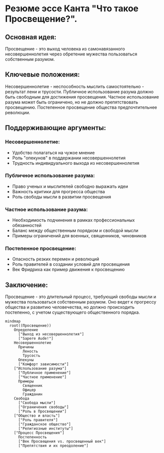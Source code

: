 # Резюме эссе Канта "Что такое Просвещение?".

## Основная идея:
Просвещение - это выход человека из самонавязанного несовершеннолетия через обретение мужества пользоваться собственным разумом.

## Ключевые положения:
Несовершеннолетие - неспособность мыслить самостоятельно - результат лени и трусости.
Публичное использование разума должно быть свободным для достижения просвещения.
Частное использование разума может быть ограничено, но не должно препятствовать просвещению.
Постепенное просвещение общества предпочтительнее революции.

## Поддерживающие аргументы:

### Несовершеннолетие:
- Удобство полагаться на чужое мнение
- Роль "опекунов" в поддержании несовершеннолетия
- Трудность индивидуального выхода из несовершеннолетия


### Публичное использование разума:
- Право ученых и мыслителей свободно выражать идеи
- Важность критики для прогресса общества
- Роль свободы мысли в развитии просвещения

### Частное использование разума:
- Необходимость подчинения в рамках профессиональных обязанностей
- Баланс между общественным порядком и свободой мысли
- Примеры ограничений для военных, священников, чиновников


### Постепенное просвещение:
- Опасность резких перемен и революций
- Роль правителей в создании условий для просвещения
- Век Фридриха как пример движения к просвещению



## Заключение:
Просвещение - это длительный процесс, требующий свободы мысли и мужества пользоваться собственным разумом. Оно ведет к прогрессу общества и развитию человечества, но должно происходить постепенно, с учетом существующего общественного порядка.

```mermaid
mindmap
  root((Просвещение))
    Определение
      ["Выход из несовершеннолетия"]
      ["Sapere Aude!"]
    Несовершеннолетие
      Причины
        Леность
        Трусость
      Опекуны
      ["Комфорт зависимости"]
    ["Использование разума"]
      ["Публичное применение"]
      ["Частное применение"]
      Примеры
        Священник
        Офицер
        Гражданин
    Свобода
      ["Свобода мысли"]
      ["Ограничения свободы"]
      ["Роль в Просвещении"]
    ["Общество и власть"]
      ["Роль правителя"]
      ["Гражданское общество"]
      ["Религиозные институты"]
    ["Процесс Просвещения"]
      Постепенность
      ["Век Просвещения vs. просвещенный век"]
      ["Препятствия и их преодоление"]
```